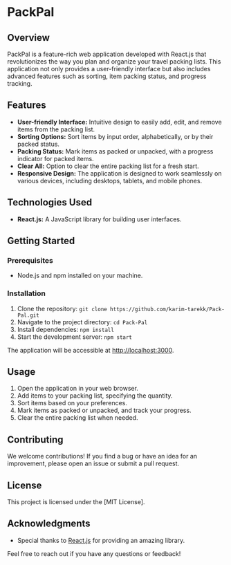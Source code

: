 # PackPal

## Overview

PackPal is a feature-rich web application developed with React.js that revolutionizes the way you plan and organize your travel packing lists. This application not only provides a user-friendly interface but also includes advanced features such as sorting, item packing status, and progress tracking.

## Features

- **User-friendly Interface:** Intuitive design to easily add, edit, and remove items from the packing list.
- **Sorting Options:** Sort items by input order, alphabetically, or by their packed status.
- **Packing Status:** Mark items as packed or unpacked, with a progress indicator for packed items.
- **Clear All:** Option to clear the entire packing list for a fresh start.
- **Responsive Design:** The application is designed to work seamlessly on various devices, including desktops, tablets, and mobile phones.

## Technologies Used

- **React.js:** A JavaScript library for building user interfaces.

## Getting Started

### Prerequisites

- Node.js and npm installed on your machine.

### Installation

1. Clone the repository: `git clone https://github.com/karim-tarekk/Pack-Pal.git`
2. Navigate to the project directory: `cd Pack-Pal`
3. Install dependencies: `npm install`
4. Start the development server: `npm start`

The application will be accessible at [http://localhost:3000](http://localhost:3000).

## Usage

1. Open the application in your web browser.
2. Add items to your packing list, specifying the quantity.
3. Sort items based on your preferences.
4. Mark items as packed or unpacked, and track your progress.
5. Clear the entire packing list when needed.

## Contributing

We welcome contributions! If you find a bug or have an idea for an improvement, please open an issue or submit a pull request.

## License

This project is licensed under the [MIT License].

## Acknowledgments

- Special thanks to [React.js](https://reactjs.org/) for providing an amazing library.

Feel free to reach out if you have any questions or feedback!
